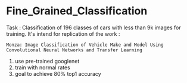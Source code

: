# Fine_Grained_Classification

Task : Classification of 196 classes of cars with less than 9k images for training. It's intend for replication of the work  : 

	Monza: Image Classification of Vehicle Make and Model Using Convolutional Neural Networks and Transfer Learning

1. use pre-trained googlenet
2. train with normal rates 
3. goal to achieve 80% top1 accuracy 